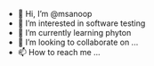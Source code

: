 - 👋 Hi, I’m @msanoop
- 👀 I’m interested in software testing
- 🌱 I’m currently learning phyton
- 💞️ I’m looking to collaborate on ...
- 📫 How to reach me ...

<!---
msanoop/msanoop is a ✨ special ✨ repository because its `README.md` (this file) appears on your GitHub profile.
You can click the Preview link to take a look at your changes.
--->
